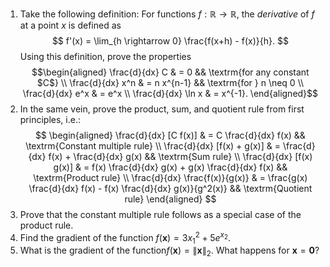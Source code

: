 1. Take the following definition: For functions  $f: \mathbb{R} \rightarrow \mathbb{R}$, the *derivative* of $f$ at a point $x$ is defined as
$$
f'(x) = \lim_{h \rightarrow 0} \frac{f(x+h) - f(x)}{h}.
$$
	Using this definition, prove the properties 
	$$\begin{aligned} \frac{d}{dx} C & = 0 && \textrm{for any constant $C$} \\ \frac{d}{dx} x^n & = n x^{n-1} && \textrm{for } n \neq 0 \\ \frac{d}{dx} e^x & = e^x \\ \frac{d}{dx} \ln x & = x^{-1}. \end{aligned}$$
2. In the same vein, prove the product, sum, and quotient rule from first principles, i.e.:
$$
\begin{aligned} \frac{d}{dx} [C f(x)] & = C \frac{d}{dx} f(x) && \textrm{Constant multiple rule} \\ \frac{d}{dx} [f(x) + g(x)] & = \frac{d}{dx} f(x) + \frac{d}{dx} g(x) && \textrm{Sum rule} \\ \frac{d}{dx} [f(x) g(x)] & = f(x) \frac{d}{dx} g(x) + g(x) \frac{d}{dx} f(x) && \textrm{Product rule} \\ \frac{d}{dx} \frac{f(x)}{g(x)} & = \frac{g(x) \frac{d}{dx} f(x) - f(x) \frac{d}{dx} g(x)}{g^2(x)} && \textrm{Quotient rule} \end{aligned}
$$
3. Prove that the constant multiple rule follows as a special case of the product rule.
4. Find the gradient of the function $f(\mathbf{x}) = 3x_1^2 + 5e^{x_2}$.
5. What is the gradient of the function$f(\mathbf{x}) = \|\mathbf{x}\|_2$. What happens for $\mathbf{x} = \mathbf{0}$?